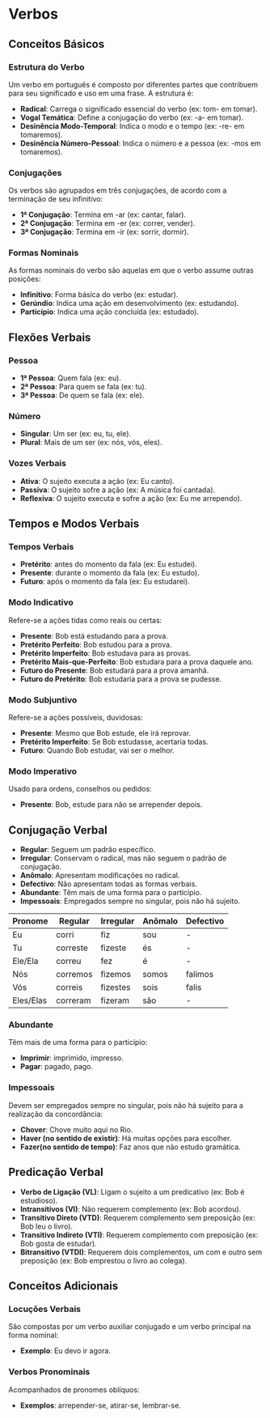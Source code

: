 
# Verbos

## Conceitos Básicos

### Estrutura do Verbo

Um verbo em português é composto por diferentes partes que contribuem para seu significado e uso em uma frase. A estrutura é:

-   **Radical**: Carrega o significado essencial do verbo (ex: tom- em tomar).
-   **Vogal Temática**: Define a conjugação do verbo (ex: -a- em tomar).
-   **Desinência Modo-Temporal**: Indica o modo e o tempo (ex: -re- em tomaremos).
-   **Desinência Número-Pessoal**: Indica o número e a pessoa  (ex: -mos em tomaremos).

### Conjugações

Os verbos são agrupados em três conjugações, de acordo com a terminação de seu infinitivo:

-   **1ª Conjugação**: Termina em -ar (ex: cantar, falar).
-   **2ª Conjugação**: Termina em -er (ex: correr, vender).
-   **3ª Conjugação**: Termina em -ir (ex: sorrir, dormir).

### Formas Nominais

As formas nominais do verbo são aquelas em que o verbo assume outras posições:

-   **Infinitivo**: Forma básica do verbo (ex: estudar).
-   **Gerúndio**: Indica uma ação em desenvolvimento (ex: estudando).
-   **Particípio**: Indica uma ação concluída (ex: estudado).

## Flexões Verbais

### Pessoa

-   **1ª Pessoa**: Quem fala (ex: eu).
-   **2ª Pessoa**: Para quem se fala (ex: tu).
-   **3ª Pessoa**: De quem se fala (ex: ele).

### Número

-   **Singular**: Um ser (ex: eu, tu, ele).
-   **Plural**: Mais de um ser (ex: nós, vós, eles).

### Vozes Verbais

-   **Ativa**: O sujeito executa a ação (ex: Eu canto).
-   **Passiva**: O sujeito sofre a ação (ex: A música foi cantada).
-   **Reflexiva**: O sujeito executa e sofre a ação (ex: Eu me arrependo).

## Tempos e Modos Verbais

### Tempos Verbais
- **Pretérito**: antes do momento da fala (ex: Eu estudei).
- **Presente**: durante o momento da fala (ex: Eu estudo).
- **Futuro**: após o momento da fala (ex: Eu estudarei).

### Modo Indicativo

Refere-se a ações tidas como reais ou certas:

-   **Presente**: Bob está estudando para a prova.
-   **Pretérito Perfeito**: Bob estudou para a prova.
-   **Pretérito Imperfeito**: Bob estudava para as provas.
-   **Pretérito Mais-que-Perfeito**: Bob estudara para a prova daquele ano.
-   **Futuro do Presente**: Bob estudará para a prova amanhã.
-   **Futuro do Pretérito**: Bob estudaria para a prova se pudesse.

### Modo Subjuntivo

Refere-se a ações possíveis, duvidosas:

-   **Presente**: Mesmo que Bob estude, ele irá reprovar.
-   **Pretérito Imperfeito**: Se Bob estudasse, acertaria todas.
-   **Futuro**: Quando Bob estudar, vai ser o melhor.

### Modo Imperativo

Usado para ordens, conselhos ou pedidos:

-   **Presente**: Bob, estude para não se arrepender depois.

## Conjugação Verbal

- **Regular**: Seguem um padrão específico.
- **Irregular**: Conservam o radical, mas não seguem o padrão de conjugação.
- **Anômalo**: Apresentam modificações no radical.
- **Defectivo**: Não apresentam todas as formas verbais.
- **Abundante**:  Têm mais de uma forma para o particípio.
- **Impessoais**:  Empregados sempre no singular, pois não há sujeito.

Pronome   |Regular   |Irregular |Anômalo |Defectivo
----------|----------|----------|--------|----------
Eu        |corri     |fiz       |sou     |-
Tu        |correste  |fizeste   |és      |-
Ele/Ela   |correu    |fez       |é       |-
Nós       |corremos  |fizemos   |somos   |falimos
Vós       |correis   |fizestes  |sois    |falis
Eles/Elas |correram  |fizeram   |são     |-

### Abundante

Têm mais de uma forma para o particípio:
- **Imprimir**:  imprimido, impresso.
- **Pagar**:  pagado, pago.

### Impessoais

Devem ser empregados sempre no singular, pois não há sujeito para a realização da concordância:
-   **Chover**: Chove muito aqui no Rio.
-   **Haver (no sentido de existir)**: Há muitas opções para escolher.
-  **Fazer(no sentido de tempo)**: Faz anos que não estudo gramática.

## Predicação Verbal

-   **Verbo de Ligação (VL)**: Ligam o sujeito a um predicativo (ex: Bob é estudioso).
-   **Intransitivos (VI)**: Não requerem complemento (ex: Bob acordou).
-   **Transitivo Direto (VTD)**: Requerem complemento sem preposição (ex: Bob leu o livro).
-   **Transitivo Indireto (VTI)**: Requerem complemento com preposição (ex: Bob gosta de estudar).
-   **Bitransitivo (VTDI)**: Requerem dois complementos, um com e outro sem preposição (ex: Bob emprestou o livro ao colega).

## Conceitos Adicionais

### Locuções Verbais

São compostas por um verbo auxiliar conjugado e um verbo principal na forma nominal:

-   **Exemplo**: Eu devo ir agora.

### Verbos Pronominais

Acompanhados de pronomes oblíquos:

-   **Exemplos**: arrepender-se, atirar-se, lembrar-se.
